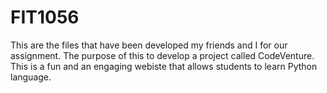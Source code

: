 # FIT1056

This are the files that have been developed my friends and I for our assignment. The purpose of this to develop a project called CodeVenture. This is a fun and an engaging webiste that allows students to learn Python language.
